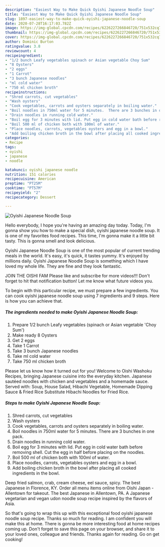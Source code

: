 ```yaml
---
description: "Easiest Way to Make Quick Oyishi Japanese Noodle Soup"
title: "Easiest Way to Make Quick Oyishi Japanese Noodle Soup"
slug: 1897-easiest-way-to-make-quick-oyishi-japanese-noodle-soup
date: 2020-07-28T16:17:03.782Z
image: https://img-global.cpcdn.com/recipes/6226227266846720/751x532cq70/oyishi-japanese-noodle-soup-recipe-main-photo.jpg
thumbnail: https://img-global.cpcdn.com/recipes/6226227266846720/751x532cq70/oyishi-japanese-noodle-soup-recipe-main-photo.jpg
cover: https://img-global.cpcdn.com/recipes/6226227266846720/751x532cq70/oyishi-japanese-noodle-soup-recipe-main-photo.jpg
author: Dominic Burton
ratingvalue: 3.8
reviewcount: 4
recipeingredient:
- "1/2 bunch Leafy vegetables spinach or Asian vegetable Choy Sum"
- "8 Oysters"
- "2 eggs"
- "1 Carrot"
- "3 bunch Japanese noodles"
- "ml cold water"
- "750 ml chicken broth"
recipeinstructions:
- "Shred carrots, cut vegetables"
- "Wash oysters"
- "Cook vegetables, carrots and oysters separately in boiling water."
- "Boil noodles in 750ml water for 5 minutes.  There are 3 bunches in one pack."
- "Drain noodles in running cold water."
- "Boil egg for 3 minutes with lid. Put egg in cold water bath before removing shell. Cut the egg in half before placing on the noodles."
- "Boil 500 ml of chicken both with 100ml of water."
- "Place noodles, carrots, vegetables oysters and egg in a bowl."
- "Add boiling chicken broth in the bowl after placing all cooked ingredients in the bowl."
categories:
- Recipe
tags:
- oyishi
- japanese
- noodle

katakunci: oyishi japanese noodle 
nutrition: 151 calories
recipecuisine: American
preptime: "PT25M"
cooktime: "PT57M"
recipeyield: "2"
recipecategory: Dessert

---
```



![Oyishi Japanese Noodle Soup](https://img-global.cpcdn.com/recipes/6226227266846720/751x532cq70/oyishi-japanese-noodle-soup-recipe-main-photo.jpg)

Hello everybody, I hope you're having an amazing day today. Today, I'm gonna show you how to make a special dish, oyishi japanese noodle soup. It is one of my favorites food recipes. This time, I'm gonna make it a little bit tasty. This is gonna smell and look delicious.

Oyishi Japanese Noodle Soup is one of the most popular of current trending meals in the world. It's easy, it's quick, it tastes yummy. It's enjoyed by millions daily. Oyishi Japanese Noodle Soup is something which I have loved my whole life. They are fine and they look fantastic.

JOIN THE OISHI FAM Please like and subscribe for more videos!!! Don&#39;t forget to hit that notification button! Let me know what future videos you.


To begin with this particular recipe, we must prepare a few ingredients. You can cook oyishi japanese noodle soup using 7 ingredients and 9 steps. Here is how you can achieve that.

<!--inarticleads1-->

##### The ingredients needed to make Oyishi Japanese Noodle Soup:

1. Prepare 1/2 bunch Leafy vegetables (spinach or Asian vegetable &#39;Choy Sum&#39;)
1. Make ready 8 Oysters
1. Get 2 eggs
1. Take 1 Carrot
1. Take 3 bunch Japanese noodles
1. Take ml cold water
1. Take 750 ml chicken broth


Please let us know how it turned out for you! Welcome to Oishi Washoku Recipes, bringing Japanese cuisine into the everyday kitchen. Japanese sautéed noodles with chicken and vegetables and a homemade sauce. Served with: Soup, House Salad, Hibachi Vegetable, Homemade Dipping Sauce &amp; Fried Rice Substitute Hibachi Noodles for Fried Rice. 

<!--inarticleads2-->

##### Steps to make Oyishi Japanese Noodle Soup:

1. Shred carrots, cut vegetables
1. Wash oysters
1. Cook vegetables, carrots and oysters separately in boiling water.
1. Boil noodles in 750ml water for 5 minutes.  There are 3 bunches in one pack.
1. Drain noodles in running cold water.
1. Boil egg for 3 minutes with lid. Put egg in cold water bath before removing shell. Cut the egg in half before placing on the noodles.
1. Boil 500 ml of chicken both with 100ml of water.
1. Place noodles, carrots, vegetables oysters and egg in a bowl.
1. Add boiling chicken broth in the bowl after placing all cooked ingredients in the bowl.


Deep fried salmon, crab, cream cheese, eel sauce, spicy. The best Japanese in Florence, KY. Order all menu items online from Oishi Japan - Allentown for takeout. The best Japanese in Allentown, PA. A Japanese vegetarian and vegan udon noodle soup recipe inspired by the flavors of Asia. 

So that's going to wrap this up with this exceptional food oyishi japanese noodle soup recipe. Thanks so much for reading. I am confident you will make this at home. There is gonna be more interesting food at home recipes coming up. Don't forget to save this page on your browser, and share it to your loved ones, colleague and friends. Thanks again for reading. Go on get cooking!

